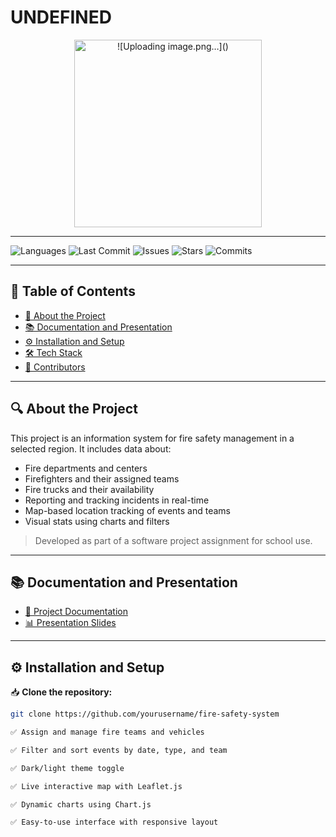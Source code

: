 # UNDEFINED

<p align="center">
  <img src="![image](https://github.com/user-attachments/assets/ea8fdfea-d8ac-45d4-96b0-949ce78203f9)
" alt="![Uploading image.png…]()
" width="300"/>
</p>

---

![Languages](https://img.shields.io/badge/language-HTML/CSS/JS-orange)
![Last Commit](https://img.shields.io/github/last-commit/yourusername/yourrepo)
![Issues](https://img.shields.io/github/issues/yourusername/yourrepo)
![Stars](https://img.shields.io/github/stars/yourusername/yourrepo?style=social)
![Commits](https://img.shields.io/github/commit-activity/m/yourusername/yourrepo)

---

## 📌 Table of Contents

- [📂 About the Project](#about-the-project)
- [📚 Documentation and Presentation](#documentation-and-presentation)
- [⚙️ Installation and Setup](#installation-and-setup)
- [🛠️ Tech Stack](#tech-stack)
- [👥 Contributors](#contributors)

---

## 🔍 About the Project

This project is an information system for fire safety management in a selected region. It includes data about:

- Fire departments and centers
- Firefighters and their assigned teams
- Fire trucks and their availability
- Reporting and tracking incidents in real-time
- Map-based location tracking of events and teams
- Visual stats using charts and filters

> Developed as part of a software project assignment for school use.

---

## 📚 Documentation and Presentation

- [📄 Project Documentation](link-to-doc)
- [📊 Presentation Slides](link-to-ppt)

---

## ⚙️ Installation and Setup

📥 **Clone the repository:**

```bash
git clone https://github.com/yourusername/fire-safety-system

✅ Assign and manage fire teams and vehicles

✅ Filter and sort events by date, type, and team

✅ Dark/light theme toggle

✅ Live interactive map with Leaflet.js

✅ Dynamic charts using Chart.js

✅ Easy-to-use interface with responsive layout
